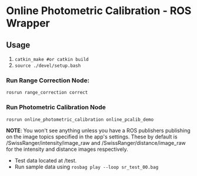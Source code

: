 # Online Photometric Calibration - ROS Wrapper

## Usage

1. `catkin_make #or catkin build`
2. `source ./devel/setup.bash`

### Run Range Correction Node:

`rosrun range_correction correct`

### Run Photometric Calibration Node

`rosrun online_photometric_calibration online_pcalib_demo`

**NOTE**: You won't see anything unless you have a ROS publishers publishing on the
image topics specified in the app's settings. These by default is
/SwissRanger/intensity/image_raw and /SwissRanger/distance/image_raw for the
intensity and distance images respectively.

-   Test data located at /test.
-   Run sample data using `rosbag play --loop sr_test_00.bag`
